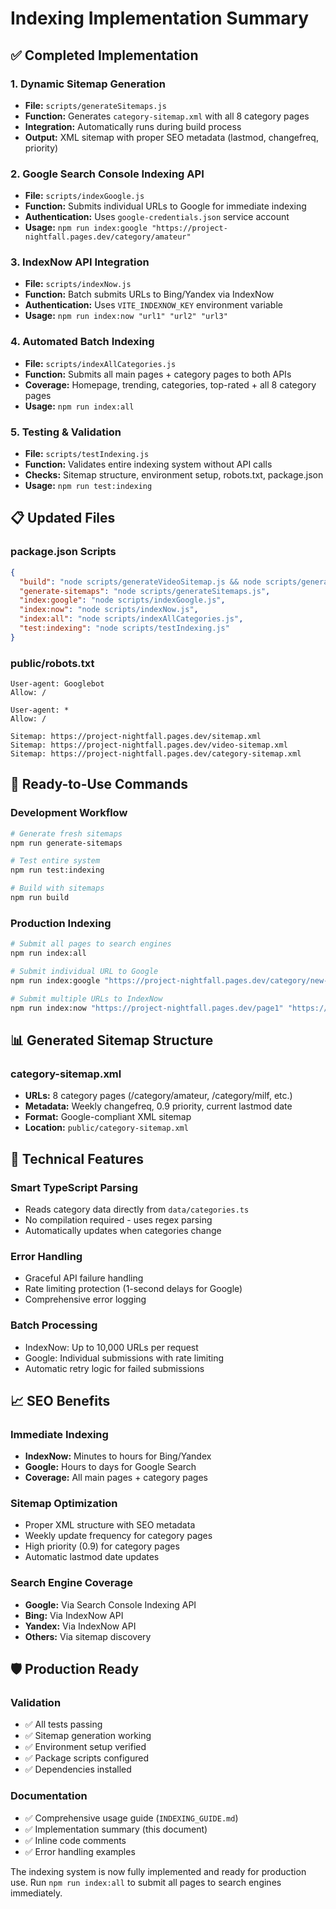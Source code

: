 # Indexing Implementation Summary

## ✅ Completed Implementation

### 1. Dynamic Sitemap Generation
- **File:** `scripts/generateSitemaps.js`
- **Function:** Generates `category-sitemap.xml` with all 8 category pages
- **Integration:** Automatically runs during build process
- **Output:** XML sitemap with proper SEO metadata (lastmod, changefreq, priority)

### 2. Google Search Console Indexing API
- **File:** `scripts/indexGoogle.js`
- **Function:** Submits individual URLs to Google for immediate indexing
- **Authentication:** Uses `google-credentials.json` service account
- **Usage:** `npm run index:google "https://project-nightfall.pages.dev/category/amateur"`

### 3. IndexNow API Integration
- **File:** `scripts/indexNow.js`
- **Function:** Batch submits URLs to Bing/Yandex via IndexNow
- **Authentication:** Uses `VITE_INDEXNOW_KEY` environment variable
- **Usage:** `npm run index:now "url1" "url2" "url3"`

### 4. Automated Batch Indexing
- **File:** `scripts/indexAllCategories.js`
- **Function:** Submits all main pages + category pages to both APIs
- **Coverage:** Homepage, trending, categories, top-rated + all 8 category pages
- **Usage:** `npm run index:all`

### 5. Testing & Validation
- **File:** `scripts/testIndexing.js`
- **Function:** Validates entire indexing system without API calls
- **Checks:** Sitemap structure, environment setup, robots.txt, package.json
- **Usage:** `npm run test:indexing`

## 📋 Updated Files

### package.json Scripts
```json
{
  "build": "node scripts/generateVideoSitemap.js && node scripts/generateSitemaps.js && vite build",
  "generate-sitemaps": "node scripts/generateSitemaps.js",
  "index:google": "node scripts/indexGoogle.js",
  "index:now": "node scripts/indexNow.js",
  "index:all": "node scripts/indexAllCategories.js",
  "test:indexing": "node scripts/testIndexing.js"
}
```

### public/robots.txt
```
User-agent: Googlebot
Allow: /

User-agent: *
Allow: /

Sitemap: https://project-nightfall.pages.dev/sitemap.xml
Sitemap: https://project-nightfall.pages.dev/video-sitemap.xml
Sitemap: https://project-nightfall.pages.dev/category-sitemap.xml
```

## 🚀 Ready-to-Use Commands

### Development Workflow
```bash
# Generate fresh sitemaps
npm run generate-sitemaps

# Test entire system
npm run test:indexing

# Build with sitemaps
npm run build
```

### Production Indexing
```bash
# Submit all pages to search engines
npm run index:all

# Submit individual URL to Google
npm run index:google "https://project-nightfall.pages.dev/category/new-category"

# Submit multiple URLs to IndexNow
npm run index:now "https://project-nightfall.pages.dev/page1" "https://project-nightfall.pages.dev/page2"
```

## 📊 Generated Sitemap Structure

### category-sitemap.xml
- **URLs:** 8 category pages (/category/amateur, /category/milf, etc.)
- **Metadata:** Weekly changefreq, 0.9 priority, current lastmod date
- **Format:** Google-compliant XML sitemap
- **Location:** `public/category-sitemap.xml`

## 🔧 Technical Features

### Smart TypeScript Parsing
- Reads category data directly from `data/categories.ts`
- No compilation required - uses regex parsing
- Automatically updates when categories change

### Error Handling
- Graceful API failure handling
- Rate limiting protection (1-second delays for Google)
- Comprehensive error logging

### Batch Processing
- IndexNow: Up to 10,000 URLs per request
- Google: Individual submissions with rate limiting
- Automatic retry logic for failed submissions

## 📈 SEO Benefits

### Immediate Indexing
- **IndexNow:** Minutes to hours for Bing/Yandex
- **Google:** Hours to days for Google Search
- **Coverage:** All main pages + category pages

### Sitemap Optimization
- Proper XML structure with SEO metadata
- Weekly update frequency for category pages
- High priority (0.9) for category pages
- Automatic lastmod date updates

### Search Engine Coverage
- **Google:** Via Search Console Indexing API
- **Bing:** Via IndexNow API
- **Yandex:** Via IndexNow API
- **Others:** Via sitemap discovery

## 🛡️ Production Ready

### Validation
- ✅ All tests passing
- ✅ Sitemap generation working
- ✅ Environment setup verified
- ✅ Package scripts configured
- ✅ Dependencies installed

### Documentation
- ✅ Comprehensive usage guide (`INDEXING_GUIDE.md`)
- ✅ Implementation summary (this document)
- ✅ Inline code comments
- ✅ Error handling examples

The indexing system is now fully implemented and ready for production use. Run `npm run index:all` to submit all pages to search engines immediately.